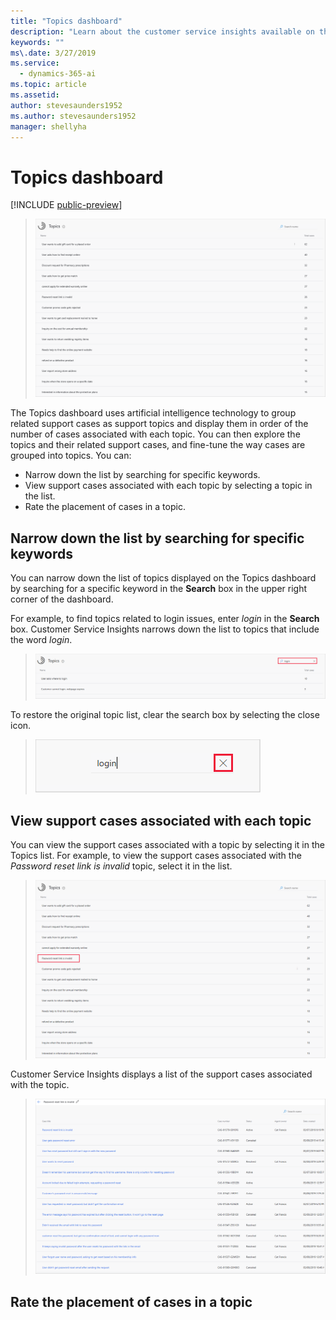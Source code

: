 ```yaml
---
title: "Topics dashboard"
description: "Learn about the customer service insights available on the Topics dashboard​."
keywords: ""
ms\.date: 3/27/2019
ms.service:
  - dynamics-365-ai
ms.topic: article
ms.assetid: 
author: stevesaunders1952
ms.author: stevesaunders1952
manager: shellyha
---
```


# Topics dashboard

[!INCLUDE [public-preview](../includes/public-preview.md)]

> ![Topics dashboard](media/topics-dash.png)

The Topics dashboard uses artificial intelligence technology to group related support cases as support topics and display them in order of the number of cases associated with each topic. You can then explore the topics and their related support cases, and fine-tune the way cases are grouped into topics. You can:

* Narrow down the list by searching for specific keywords.
* View support cases associated with each topic by selecting a topic in the list.
* Rate the placement of cases in a topic.

## Narrow down the list by searching for specific keywords

You can narrow down the list of topics displayed on the Topics dashboard by searching for a specific keyword in the **Search** box in the upper right corner of the dashboard.

For example, to find topics related to login issues, enter *login* in the **Search** box. Customer Service Insights narrows down the list to topics that include the word *login*.

> ![Search box](media/search-box.png)

To restore the original topic list, clear the search box by selecting the close icon.

> ![Clear search](media/clear-search.png)

## View support cases associated with each topic

You can view the support cases associated with a topic by selecting it in the Topics list. For example, to view the support cases associated with the *Password reset link is invalid* topic, select it in the list.

> ![View cases](media/view-cases.png)

Customer Service Insights displays a list of the support cases associated with the topic.

> ![Cases list](media/cases-list.png)

## Rate the placement of cases in a topic
